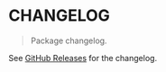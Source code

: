 # CHANGELOG

> Package changelog.

See [GitHub Releases](https://github.com/stdlib-js/random-iter-gamma/releases) for the changelog.